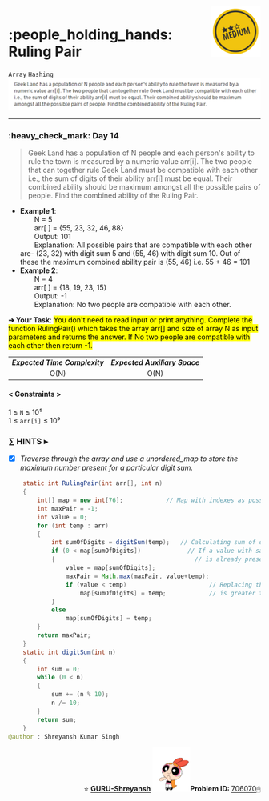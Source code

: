 <img align='right' src="https://github.com/guru-shreyansh/GeeksforGeeks-30-Days-of-Code/blob/main/!DOC!/Medium%232.png" width="100">
<h1>:people_holding_hands: Ruling Pair</h1>

`Array`
`Hashing`
<img align='centre' src="https://github.com/guru-shreyansh/GeeksforGeeks-30-Days-of-Code/blob/main/Day%3C14%3E/D14.png">
________________________________________________________________________________________________________________________________________________________
<h3>:heavy_check_mark: Day 14</h3>
<blockquote>Geek Land has a population of N people and each person's ability to rule the town is measured by a numeric value arr[i]. The two people that can together rule Geek Land must be compatible with each other i.e., the sum of digits of their ability arr[i] must be equal. Their combined ability should be maximum amongst all the possible pairs of people. Find the combined ability of the Ruling Pair.</blockquote>

* **Example 1**:<br>
&emsp;&emsp;N = 5<br>
&emsp;&emsp;arr[ ] = {55, 23, 32, 46, 88}<br>
&emsp;&emsp;Output: 101<br>
&emsp;&emsp;Explanation: All possible pairs that are compatible with each other are- (23, 32) with digit sum 5 and (55, 46) with digit sum 10. Out of these the maximum combined ability pair is (55, 46) i.e. 55 + 46 = 101<br>
* **Example 2**:<br>
&emsp;&emsp;N = 4<br>
&emsp;&emsp;arr[ ] = {18, 19, 23, 15}<br>
&emsp;&emsp;Output: -1<br>
&emsp;&emsp;Explanation: No two people are compatible with each other.<br>

**➔ Your Task**:
<mark>You don't need to read input or print anything. Complete the function RulingPair() which takes the array arr[] and size of array N as input parameters and returns the answer. If No two people are compatible with each other then return -1.</mark>

<table align="center">
      <tr><td><em><b>Expected Time Complexity</td> <td><em><b>Expected Auxiliary Space</td></tr>
      <tr><td align="center">O(N)</td> <td align="center">O(N)</td></tr>
</table>

#### < Constraints >
1  ≤ ` N ` ≤  10⁵<br>
1  ≤ ` arr[i] ` ≤  10⁹

###      ∑ HINTS ▸
- [x] _Traverse through the array and use a unordered_map to store the maximum number present for a particular digit sum._
```java
    static int RulingPair(int arr[], int n)
	{
	    int[] map = new int[76];            // Map with indexes as possible digit sum
	    int maxPair = -1;
	    int value = 0;
	    for (int temp : arr)
	    {
	        int sumOfDigits = digitSum(temp);   // Calculating sum of digits
	        if (0 < map[sumOfDigits])             // If a value with same digit sum
	        {                                       // is already present 
	            value = map[sumOfDigits];
	            maxPair = Math.max(maxPair, value+temp);
	            if (value < temp)                       // Replacing the element if current value
	                map[sumOfDigits] = temp;            // is greater than the previous value
	        }
	        else 
	            map[sumOfDigits] = temp;
	    }
	    return maxPair;
	}
	static int digitSum(int n)
	{
	    int sum = 0;
	    while (0 < n)
	    {
	        sum += (n % 10);
	        n /= 10;
	    }
	    return sum;
    }
@author : Shreyansh Kumar Singh
```
<p align="right"> ⭐️ <a href="https://github.com/GURU-Shreyansh" target="_blank"> <b>GURU-Shreyansh</b></a>
      <img src="https://github.com/guru-shreyansh/GeeksforGeeks-30-Days-of-Code/blob/main/!DOC!/GIF--Happy-Powerpuff-Girls-Qakyyrk1IKwuK8YtQ6.gif" width="75"><b>Problem ID: </b><a href="https://practice.geeksforgeeks.org/problems/974612adac31d8e35448df5879342690f841c532/1/?track=30-DOC-day-14&batchId=320" align="left">706070</a>🖱</p>
<!--
#GURU ツ
-->
